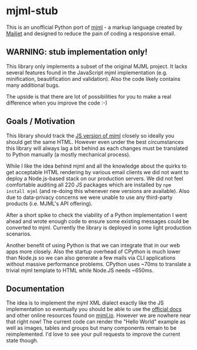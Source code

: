 mjml-stub
=============

This is an unofficial Python port of [mjml](https://github.com/mjmlio/mjml) - a markup language created by [Mailjet](https://www.mailjet.com/) and designed to reduce the pain of coding a responsive email.

WARNING: stub implementation only!
------------------------------------
This library only implements a subset of the original MJML project. It lacks several features found in the JavaScript mjml implementation (e.g. minification, beautification and validation). Also the code likely contains many additional bugs.

The upside is that there are lot of possibilities for you to make a real difference when you improve the code :-)


Goals / Motivation
------------------------------------
This library should track the [JS version of mjml](https://github.com/mjmlio/mjml) closely so ideally you should get the same HTML. However even under the best circumstances this library will always lag a bit behind as each changes must be translated to Python manually (a mostly mechanical process).

While I like the idea behind mjml and all the knowledge about the quirks to get acceptable HTML rendering by various email clients we did not want to deploy a Node.js-based stack on our production servers. We did not feel comfortable auditing all 220 JS packages which are installed by `npm install mjml` (and re-doing this whenever new versions are available). Also due to data-privacy concerns we were unable to use any third-party products (i.e. MJML's API offering).

After a short spike to check the viability of a Python implementation I went ahead and wrote enough code to ensure some existing messages could be converted to mjml. Currently the library is deployed in some light production scenarios.

Another benefit of using Python is that we can integrate that in our web apps more closely. Also the startup overhead of CPython is much lower than Node.js so we can also generate a few mails via CLI applications without massive performance problems. CPython uses ~70ms to translate a trivial mjml template to HTML while Node.JS needs ~650ms.



Documentation
------------------------------------
The idea is to implement the mjml XML dialect exactly like the JS implementation so eventually you should be able to use the [official docs](https://mjml.io/documentation/) and other online resources found on [mjml.io](https://mjml.io/). However we are nowhere near that right now! The current code can render the "Hello World" example as well as images, tables and groups but many components remain to be reimplemented. I'd love to see your pull requests to improve the current state though.

